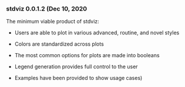 ### stdviz 0.0.1.2 (Dec 10, 2020

The minimum viable product of stdviz:

- Users are able to plot in various advanced, routine, and novel styles

- Colors are standardized across plots

- The most common options for plots are made into booleans

- Legend generation provides full control to the user

- Examples have been provided to show usage cases)
